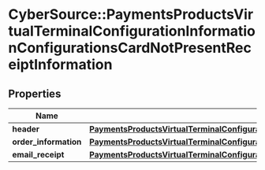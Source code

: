 # CyberSource::PaymentsProductsVirtualTerminalConfigurationInformationConfigurationsCardNotPresentReceiptInformation

## Properties
Name | Type | Description | Notes
------------ | ------------- | ------------- | -------------
**header** | [**PaymentsProductsVirtualTerminalConfigurationInformationConfigurationsCardNotPresentReceiptInformationHeader**](PaymentsProductsVirtualTerminalConfigurationInformationConfigurationsCardNotPresentReceiptInformationHeader.md) |  | [optional] 
**order_information** | [**PaymentsProductsVirtualTerminalConfigurationInformationConfigurationsCardNotPresentReceiptInformationOrderInformation**](PaymentsProductsVirtualTerminalConfigurationInformationConfigurationsCardNotPresentReceiptInformationOrderInformation.md) |  | [optional] 
**email_receipt** | [**PaymentsProductsVirtualTerminalConfigurationInformationConfigurationsCardNotPresentReceiptInformationEmailReceipt**](PaymentsProductsVirtualTerminalConfigurationInformationConfigurationsCardNotPresentReceiptInformationEmailReceipt.md) |  | [optional] 


